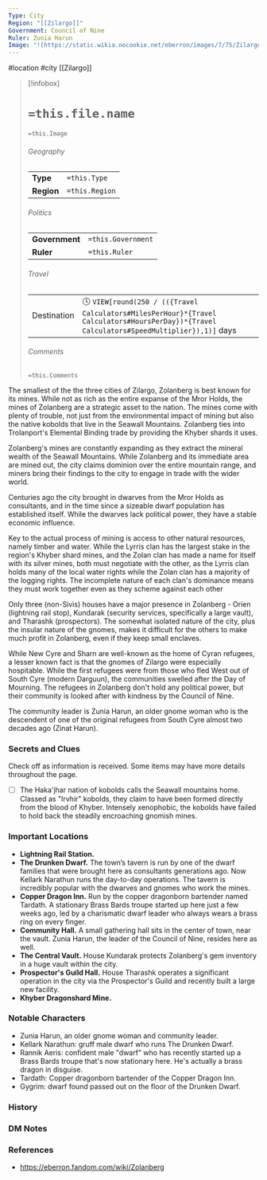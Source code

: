 ```yaml
---
Type: City
Region: "[[Zilargo]]"
Government: Council of Nine
Ruler: Zunia Harun
Image: "![https://static.wikia.nocookie.net/eberron/images/7/75/Zilargo4e.jpg|300](https://static.wikia.nocookie.net/eberron/images/7/75/Zilargo4e.jpg)"
---
```

 #location #city [[Zilargo]]

> [!infobox]
> # `=this.file.name`
> `=this.Image`
> ###### Geography
> |  |  |
> | ---- | ---- |
> | **Type** | `=this.Type` |
> | **Region** | `=this.Region` |
> ###### Politics
> |  |  |
> | ---- | ---- |
> | **Government** | `=this.Government` |
> | **Ruler** | `=this.Ruler` |
> ###### Travel
> |  |  |
> | ---- | ---- |
> | Destination | 🕓 `VIEW[round(250 / (({Travel Calculators#MilesPerHour}*{Travel Calculators#HoursPerDay})*{Travel Calculators#SpeedMultiplier}),1)]` days |
> ###### Comments
> `=this.Comments`

The smallest of the the three cities of Zilargo, Zolanberg is best known for its mines. While not as rich as the entire expanse of the Mror Holds, the mines of Zolanberg are a strategic asset to the nation. The mines come with plenty of trouble, not just from the environmental impact of mining but also the native kobolds that live in the Seawall Mountains. Zolanberg ties into Trolanport's Elemental Binding trade by providing the Khyber shards it uses.

Zolanberg's mines are constantly expanding as they extract the mineral wealth of the Seawall Mountains. While Zolanberg and its immediate area are mined out, the city claims dominion over the entire mountain range, and miners bring their findings to the city to engage in trade with the wider world.

Centuries ago the city brought in dwarves from the Mror Holds as consultants, and in the time since a sizeable dwarf population has established itself. While the dwarves lack political power, they have a stable economic influence.

Key to the actual process of mining is access to other natural resources, namely timber and water. While the Lyrris clan has the largest stake in the region's Khyber shard mines, and the Zolan clan has made a name for itself with its silver mines, both must negotiate with the other, as the Lyrris clan holds many of the local water rights while the Zolan clan has a majority of the logging rights. The incomplete nature of each clan's dominance means they must work together even as they scheme against each other

Only three (non-Sivis) houses have a major presence in Zolanberg - Orien (lightning rail stop), Kundarak (security services, specifically a large vault), and Tharashk (prospectors). The somewhat isolated nature of the city, plus the insular nature of the gnomes, makes it difficult for the others to make much profit in Zolanberg, even if they keep small enclaves.

While New Cyre and Sharn are well-known as the home of Cyran refugees, a lesser known fact is that the gnomes of Zilargo were especially hospitable. While the first refugees were from those who fled West out of South Cyre (modern Darguun), the communities swelled after the Day of Mourning. The refugees in Zolanberg don't hold any political power, but their community is looked after with kindness by the Council of Nine.

The community leader is Zunia Harun, an older gnome woman who is the descendent of one of the original refugees from South Cyre almost two decades ago (Zinat Harun).

### Secrets and Clues
Check off as information is received. Some items may have more details throughout the page.

 - [ ]  The Haka'jhar nation of kobolds calls the Seawall mountains home. Classed as "Irvhir" kobolds, they claim to have been formed directly from the blood of Khyber. Intensely xenophobic, the kobolds have failed to hold back the steadily encroaching gnomish mines.

### Important Locations

* **Lightning Rail Station.**
* **The Drunken Dwarf.** The town’s tavern is run by one of the dwarf families that were brought here as consultants generations ago. Now Kellark Narathun runs the day-to-day operations. The tavern is incredibly popular with the dwarves and gnomes who work the mines.
* **Copper Dragon Inn.** Run by the copper dragonborn bartender named Tardath. A stationary Brass Bards troupe started up here just a few weeks ago, led by a charismatic dwarf leader who always wears a brass ring on every finger.
* **Community Hall.** A small gathering hall sits in the center of town, near the vault. Zunia Harun, the leader of the Council of Nine, resides here as well.
* **The Central Vault.** House Kundarak protects Zolanberg's gem inventory in a huge vault within the city.
* **Prospector's Guild Hall.** House Tharashk operates a significant operation in the city via the Prospector's Guild and recently built a large new facility.
* **Khyber Dragonshard Mine.**

### Notable Characters

* Zunia Harun, an older gnome woman and community leader.
* Kellark Narathun: gruff male dwarf who runs The Drunken Dwarf.
* Rannik Aeris: confident male "dwarf" who has recently started up a Brass Bards troupe that's now stationary here. He's actually a brass dragon in disguise.
* Tardath: Copper dragonborn bartender of the Copper Dragon Inn.
* Gygrim: dwarf found passed out on the floor of the Drunken Dwarf.

### History



### DM Notes



### References

* https://eberron.fandom.com/wiki/Zolanberg
